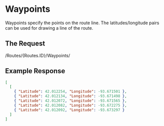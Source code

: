 # Waypoints

Waypoints specify the points on the route line. The latitudes/longitude pairs can be used for drawing a line of the route.

## The Request

/Routes/{Routes.ID}/Waypoints/

## Example Response

```json
[
  [
    { "Latitude": 42.012254, "Longitude": -93.671501 },
    { "Latitude": 42.012134, "Longitude": -93.671498 },
    { "Latitude": 42.012072, "Longitude": -93.671565 },
    { "Latitude": 42.012082, "Longitude": -93.672275 },
    { "Latitude": 42.012092, "Longitude": -93.673297 }
  ]
]
```
